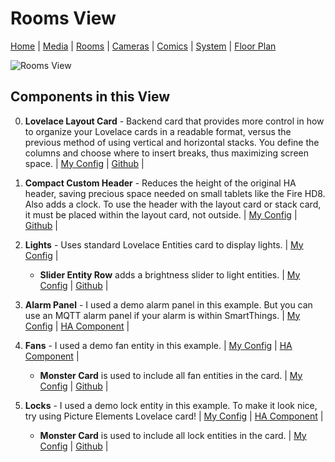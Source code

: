 # Rooms View

[Home](home.md) | [Media](media.md) | [Rooms](rooms.md) | [Cameras](cameras.md) | [Comics](comics.md) | [System](system.md) | [Floor Plan](floorplan.md) 

![Rooms View](https://github.com/dnguyen800/home-assistant-configuration-example/blob/master/images/rooms.png?raw=true)


## Components in this View
0) **Lovelace Layout Card** - Backend card that provides more control in how to organize your Lovelace cards in a readable format, versus the previous method of using vertical and horizontal stacks. You define the columns and choose where to insert breaks, thus maximizing screen space. | [My Config](https://github.com/dnguyen800/home-assistant-configuration-example/blob/7a63a37ee0b22a8af947cab6a3688eba5ad6efe3/configuration/ui-lovelace.yaml#L384-L386) | [Github](https://github.com/thomasloven/lovelace-layout-card) |

1) **Compact Custom Header** - Reduces the height of the original HA header, saving precious space needed on small tablets like the Fire HD8. Also adds a clock. To use the header with the layout card or stack card, it must be placed within the layout card, not outside. | [My Config](https://github.com/dnguyen800/home-assistant-configuration-example/blob/7a63a37ee0b22a8af947cab6a3688eba5ad6efe3/configuration/ui-lovelace.yaml#L387-L390) | [Github](https://github.com/maykar/compact-custom-header/) |

2) **Lights** - Uses standard Lovelace Entities card to display lights. | [My Config](https://github.com/dnguyen800/home-assistant-configuration-example/blob/7a63a37ee0b22a8af947cab6a3688eba5ad6efe3/configuration/ui-lovelace.yaml#L391-L409) |
    * **Slider Entity Row** adds a brightness slider to light entities. | [My Config](https://github.com/dnguyen800/home-assistant-configuration-example/blob/7a63a37ee0b22a8af947cab6a3688eba5ad6efe3/configuration/ui-lovelace.yaml#L396-L409) | [Github](https://github.com/thomasloven/lovelace-slider-entity-row) |

3) **Alarm Panel** - I used a demo alarm panel in this example. But you can use an MQTT alarm panel if your alarm is within SmartThings. | [My Config](https://github.com/dnguyen800/home-assistant-configuration-example/blob/7a63a37ee0b22a8af947cab6a3688eba5ad6efe3/configuration/ui-lovelace.yaml#L419-L420) | [HA Component](https://www.home-assistant.io/components/demo/) |

4) **Fans** - I used a demo fan entity in this example. | [My Config](https://github.com/dnguyen800/home-assistant-configuration-example/blob/7a63a37ee0b22a8af947cab6a3688eba5ad6efe3/configuration/ui-lovelace.yaml#L410-L417) | [HA Component](https://www.home-assistant.io/components/demo/) |
    * **Monster Card** is used to include all fan entities in the card. | [My Config](https://github.com/dnguyen800/home-assistant-configuration-example/blob/7a63a37ee0b22a8af947cab6a3688eba5ad6efe3/configuration/ui-lovelace.yaml#L410-L417) | [Github](https://community.home-assistant.io/t/lovelace-bringing-back-entity-filter-monster-card/58701) |

5) **Locks** - I used a demo lock entity in this example. To make it look nice, try using Picture Elements Lovelace card! | [My Config](https://github.com/dnguyen800/home-assistant-configuration-example/blob/7a63a37ee0b22a8af947cab6a3688eba5ad6efe3/configuration/ui-lovelace.yaml#L421-L428) | [HA Component](https://www.home-assistant.io/components/demo/) |
    * **Monster Card** is used to include all lock entities in the card. | [My Config](https://github.com/dnguyen800/home-assistant-configuration-example/blob/7a63a37ee0b22a8af947cab6a3688eba5ad6efe3/configuration/ui-lovelace.yaml#L421-L428) | [Github](https://community.home-assistant.io/t/lovelace-bringing-back-entity-filter-monster-card/58701) |
